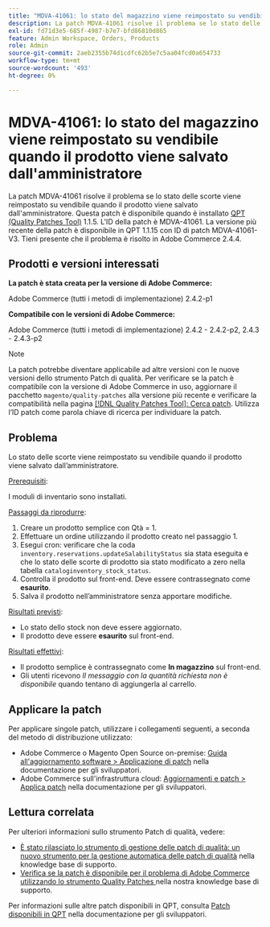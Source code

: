 ```yaml
---
title: "MDVA-41061: lo stato del magazzino viene reimpostato su vendibile quando il prodotto viene salvato da Admin"
description: La patch MDVA-41061 risolve il problema se lo stato delle scorte viene reimpostato su vendibile quando il prodotto viene salvato dall'amministratore. Questa patch è disponibile quando è installato [Quality Patches Tool (QPT)](https://experienceleague.adobe.com/it/docs/commerce-operations/upgrade-guide/patches/overview) 1.1.5. L'ID della patch è MDVA-41061. La versione più recente della patch è disponibile in QPT 1.1.15 con ID di patch MDVA-41061-V3. Tieni presente che il problema è risolto in Adobe Commerce 2.4.4.
exl-id: fd71d3e5-685f-4987-b7e7-bfd86810d865
feature: Admin Workspace, Orders, Products
role: Admin
source-git-commit: 2aeb2355b74d1cdfc62b5e7c5aa04fcd0a654733
workflow-type: tm+mt
source-wordcount: '493'
ht-degree: 0%

---
```


# MDVA-41061: lo stato del magazzino viene reimpostato su vendibile quando il prodotto viene salvato dall&#39;amministratore

La patch MDVA-41061 risolve il problema se lo stato delle scorte viene reimpostato su vendibile quando il prodotto viene salvato dall&#39;amministratore. Questa patch è disponibile quando è installato [QPT (Quality Patches Tool)](https://experienceleague.adobe.com/it/docs/commerce-operations/upgrade-guide/patches/overview) 1.1.5. L&#39;ID della patch è MDVA-41061. La versione più recente della patch è disponibile in QPT 1.1.15 con ID di patch MDVA-41061-V3. Tieni presente che il problema è risolto in Adobe Commerce 2.4.4.

## Prodotti e versioni interessati

**La patch è stata creata per la versione di Adobe Commerce:**

Adobe Commerce (tutti i metodi di implementazione) 2.4.2-p1

**Compatibile con le versioni di Adobe Commerce:**

Adobe Commerce (tutti i metodi di implementazione) 2.4.2 - 2.4.2-p2, 2.4.3 - 2.4.3-p2

>[!NOTE]
>
>La patch potrebbe diventare applicabile ad altre versioni con le nuove versioni dello strumento Patch di qualità. Per verificare se la patch è compatibile con la versione di Adobe Commerce in uso, aggiornare il pacchetto `magento/quality-patches` alla versione più recente e verificare la compatibilità nella pagina [[!DNL Quality Patches Tool]: Cerca patch](https://experienceleague.adobe.com/tools/commerce-quality-patches/index.html?lang=it). Utilizza l’ID patch come parola chiave di ricerca per individuare la patch.

## Problema

Lo stato delle scorte viene reimpostato su vendibile quando il prodotto viene salvato dall’amministratore.

<u>Prerequisiti</u>:

I moduli di inventario sono installati.

<u>Passaggi da riprodurre</u>:

1. Creare un prodotto semplice con Qtà = 1.
1. Effettuare un ordine utilizzando il prodotto creato nel passaggio 1.
1. Esegui cron: verificare che la coda `inventory.reservations.updateSalabilityStatus` sia stata eseguita e che lo stato delle scorte di prodotto sia stato modificato a zero nella tabella `cataloginventory_stock_status`.
1. Controlla il prodotto sul front-end. Deve essere contrassegnato come **esaurito**.
1. Salva il prodotto nell’amministratore senza apportare modifiche.

<u>Risultati previsti</u>:

* Lo stato dello stock non deve essere aggiornato.
* Il prodotto deve essere **esaurito** sul front-end.

<u>Risultati effettivi</u>:

* Il prodotto semplice è contrassegnato come **In magazzino** sul front-end.
* Gli utenti ricevono *Il messaggio con la quantità richiesta non è disponibile* quando tentano di aggiungerla al carrello.

## Applicare la patch

Per applicare singole patch, utilizzare i collegamenti seguenti, a seconda del metodo di distribuzione utilizzato:

* Adobe Commerce o Magento Open Source on-premise: [Guida all&#39;aggiornamento software > Applicazione di patch](https://experienceleague.adobe.com/it/docs/commerce-operations/tools/quality-patches-tool/usage) nella documentazione per gli sviluppatori.
* Adobe Commerce sull&#39;infrastruttura cloud: [Aggiornamenti e patch > Applica patch](https://experienceleague.adobe.com/it/docs/commerce-cloud-service/user-guide/develop/upgrade/apply-patches) nella documentazione per gli sviluppatori.

## Lettura correlata

Per ulteriori informazioni sullo strumento Patch di qualità, vedere:

* [È stato rilasciato lo strumento di gestione delle patch di qualità: un nuovo strumento per la gestione automatica delle patch di qualità](/help/announcements/adobe-commerce-announcements/magento-quality-patches-released-new-tool-to-self-serve-quality-patches.md) nella knowledge base di supporto.
* [Verifica se la patch è disponibile per il problema di Adobe Commerce utilizzando lo strumento Quality Patches ](/help/support-tools/patches-available-in-qpt-tool/check-patch-for-magento-issue-with-magento-quality-patches.md) nella nostra knowledge base di supporto.

Per informazioni sulle altre patch disponibili in QPT, consulta [Patch disponibili in QPT](https://experienceleague.adobe.com/tools/commerce-quality-patches/index.html?lang=it) nella documentazione per gli sviluppatori.
